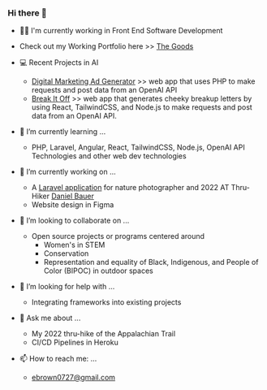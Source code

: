 ### Hi there 👋
- 👩‍💼 I'm currently working in Front End Software Development
- Check out my Working Portfolio here >> [The Goods](https://esthergiles.github.io/portfolio/)
- 💻 Recent Projects in AI
    * [Digital Marketing Ad Generator](https://github.com/esthergiles/php_ai_api) >> web app that uses PHP to make requests and post data from an OpenAI API
    * [Break It Off](https://github.com/esthergiles/breakup-ai)  >> web app that generates cheeky breakup letters by using React, TailwindCSS, and Node.js to make requests and post data from an OpenAI API.
- 🌱 I’m currently learning ...
    * PHP, Laravel, Angular, React, TailwindCSS, Node.js, OpenAI API Technologies and other web dev technologies
- 🔭 I’m currently working on ...
   * A [Laravel application](https://github.com/esthergiles/natureMediaWorks) for nature photographer and 2022 AT Thru-Hiker [Daniel Bauer](https://www.youtube.com/@nmwdanielbauer3586)
   * Website design in Figma

- 👯 I’m looking to collaborate on ...
   * Open source projects or programs centered around 
      * Women's in STEM
      * Conservation
      * Representation and equality of Black, Indigenous, and People of Color (BIPOC) in outdoor spaces
- 🤔 I’m looking for help with ...
   * Integrating frameworks into existing projects
- 💬 Ask me about ...
   * My 2022 thru-hike of the Appalachian Trail
   * CI/CD Pipelines in Heroku
- 📫 How to reach me: ...
   * ebrown0727@gmail.com
<!-- - ⚡ Fun fact: ... -->
